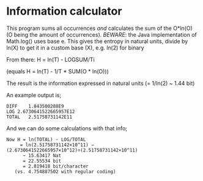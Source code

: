 Information calculator
========

This program sums all occurrences *and* calculates the sum of the O*ln(O) (O being the amount of occurrences).
*BEWARE*: the Java implementation of Math.log() uses base e. This gives the entropy in natural units, divide by ln(X) to get it in a custom base (X), e.g. ln(2) for binary

From there: H = ln(T) - LOGSUM/Ti

(equals H = ln(T) - 1/T * SUM(O * ln(O)))

The result is the information expressed in natural units (= 1/ln(2) ~ 1.44 bit)

An example output is;

	DIFF	1.843500288E9
	LOG	2.6730641522665957E12
	TOTAL	2.51758731142E11

And we can do some calculations with that info;

	Now H = ln(TOTAL) - LOG/TOTAL
	     = ln(2.51758731142×10^11) − (2.6730641522665957×10^12)÷(2.51758731142×10^11)
		  ~ 15.63417 Nat
		  = 22.55534 bit
		  = 2.819418 bit/character
	   (vs. 4.754887502 with regular coding)
